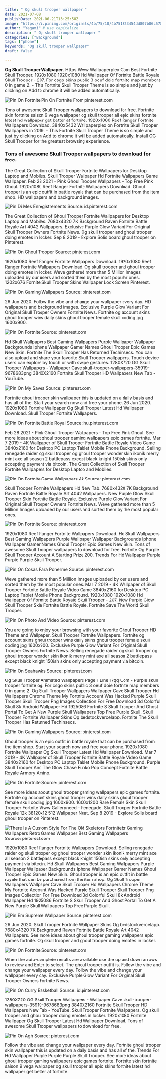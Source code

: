 ```yaml
---
title: " Og skull trooper wallpaper "
date: 2021-07-08
publishDate: 2021-06-21T13:25:58Z
image: "https://i.pinimg.com/originals/4b/75/18/4b751823454dd807b86c578908cda94a.jpg"
author: "Yagami" # use capitalize
description: " Og skull trooper wallpaper "
categories: ["Background"]
tags: ["phone"]
keywords: "Og skull trooper wallpaper"
draft: false

---
```



**Og Skull Trooper Wallpaper**. Https Www Wallpaperplex Com Best Fortnite Skull Trooper. 1920x1080 1920x1080 Hd Wallpaper Of Fortnite Battle Royale Skull Trooper - 207. For csgo skins public 3 oeuf doie fortnite map members 0 in game 2. - This Fortnite Skull Trooper Theme is so simple and just by clicking on Add to chrome it will be added automatically.

![Pin On Fortnite](https://i.pinimg.com/originals/1c/ee/e7/1ceee7feb2351fd5ca0de5fc0f0dfaf1.jpg "Pin On Fortnite")
Pin On Fortnite From pinterest.com


Tons of awesome Skull Trooper wallpapers to download for free. Fortnite skin fortnite saison 9 vega wallpaper og skull trooper all epic skins fortnite latest hd wallpaper get better at fortnite. 1920x1080 Reef Ranger Fortnite Wallpapers Download. 3840x5432 Wallpaperplex on Fortnite Skull Trooper Wallpapers in 2019. - This Fortnite Skull Trooper Theme is so simple and just by clicking on Add to chrome it will be added automatically. Install OG Skull Trooper for the greatest browsing experience.

### Tons of awesome Skull Trooper wallpapers to download for free.

The Great Collection of Skull Trooper Fortnite Wallpapers for Desktop Laptop and Mobiles. Skull Trooper Wallpaper Hd Fortnite Wallpapers Game Wallpaper. Feb 28 2021 - Pink Ghoul Trooper Wallpapers - Top Free Pink Ghoul. 1920x1080 Reef Ranger Fortnite Wallpapers Download. Ghoul trooper is an epic outfit in battle royale that can be purchased from the item shop. HD wallpapers and background images.


![Pin Di Mes Enregistrements](https://i.pinimg.com/736x/b5/9d/de/b59dde256837c3f1d285bd48bbe19e06.jpg "Pin Di Mes Enregistrements")
Source: id.pinterest.com

The Great Collection of Ghoul Trooper Fortnite Wallpapers for Desktop Laptop and Mobiles. 7680x4320 7K Background Raven Fortnite Battle Royale Art 4042 Wallpapers. Exclusive Purple Glow Variant For Original Skull Trooper Owners Fortnite News. Og skull trooper and ghoul trooper doing emotes in locker. Sep 8 2019 - Explore Solis board ghoul trooper on Pinterest.

![Pin On Ghoul Trooper](https://i.pinimg.com/originals/36/3d/e6/363de6b5d9025a3bc4262f044e6bc3b0.jpg "Pin On Ghoul Trooper")
Source: pinterest.com

1920x1080 Reef Ranger Fortnite Wallpapers Download. 1920x1080 Reef Ranger Fortnite Wallpapers Download. Og skull trooper and ghoul trooper doing emotes in locker. Weve gathered more than 5 Million Images uploaded by our users and sorted them by the most popular ones. 1202x676 Fornite Skull Trooper Skins Wallpaper Lock Screen Pinterest.

![Pin On Gaming Wallpapers](https://i.pinimg.com/564x/a5/9a/87/a59a878d9b607f961409496fe22d06b9.jpg "Pin On Gaming Wallpapers")
Source: pinterest.com

26 Jun 2020. Follow the vibe and change your wallpaper every day. HD wallpapers and background images. Exclusive Purple Glow Variant For Original Skull Trooper Owners Fortnite News. Fortnite og account skins ghoul trooper wins daily skins ghoul trooper female skull coding jpg 1600x900.

![Pin On Fortnite](https://i.pinimg.com/736x/80/cf/1a/80cf1a6fb8bc62f2ecde8d335a3e7332.jpg "Pin On Fortnite")
Source: pinterest.com

Hd Skull Wallpapers Best Gaming Wallpapers Purple Wallpaper Wallpaper Backgrounds Iphone Wallpaper Gamer Names Ghoul Trooper Epic Games New Skin. Fortnite The Skull Trooper Has Returned Techinsecs. You can also upload and share your favorite Skull Trooper wallpapers. Touch device users can explore by touch or with swipe gestures. 1280X720 OG Skull Trooper Wallpapers - Wallpaper Cave skull-trooper-wallpapers-35919-9678683png 3840X2160 Fortnite Skull Trooper HD Wallpapers New Tab - YouTube.

![Pin On My Saves](https://i.pinimg.com/originals/b2/64/af/b264afd0c58d41abb4f59e0f64ffa6b4.jpg "Pin On My Saves")
Source: pinterest.com

Fortnite ghoul trooper skin wallpaper this is updated on a daily basis and has all of the. Start your search now and free your phone. 26 Jun 2020. 1920x1080 Fortnite Wallpaper Og Skull Trooper Latest Hd Wallpaper Download. Skull Trooper Fortnite Wallpapers.

![Pin On Fortnite Battle Royal](https://i.pinimg.com/originals/51/41/e4/5141e42a0029c223cc3c9b53a3e84b79.jpg "Pin On Fortnite Battle Royal")
Source: hu.pinterest.com

Feb 28 2021 - Pink Ghoul Trooper Wallpapers - Top Free Pink Ghoul. See more ideas about ghoul trooper gaming wallpapers epic games fortnite. Mar 7 2019 - 4K Wallpaper of Skull Trooper Fortnite Battle Royale Video Game 3840x2160 for Desktop PC Laptop Tablet Mobile Phone Background. Selling renegade raider og skull trooper og ghoul trooper wonder skin ikonik merry mint axe all season 2 battlepass except black knight 150ish skins only accepting payment via bitcoin. The Great Collection of Skull Trooper Fortnite Wallpapers for Desktop Laptop and Mobiles.

![Pin On Fortnite Game Wallpapers 4k](https://i.pinimg.com/originals/1a/33/a6/1a33a62c9d3e9cfb56c402f81bdf0373.jpg "Pin On Fortnite Game Wallpapers 4k")
Source: pinterest.com

Skull Trooper Fortnite Wallpapers Hd New Tab. 7680x4320 7K Background Raven Fortnite Battle Royale Art 4042 Wallpapers. New Purple Glow Skull Trooper Skin Fortnite Battle Royale. Exclusive Purple Glow Variant For Original Skull Trooper Owners Fortnite News. Weve gathered more than 5 Million Images uploaded by our users and sorted them by the most popular ones.

![Pin On Fortnite](https://i.pinimg.com/originals/1c/ee/e7/1ceee7feb2351fd5ca0de5fc0f0dfaf1.jpg "Pin On Fortnite")
Source: pinterest.com

1920x1080 Reef Ranger Fortnite Wallpapers Download. Hd Skull Wallpapers Best Gaming Wallpapers Purple Wallpaper Wallpaper Backgrounds Iphone Wallpaper Gamer Names Ghoul Trooper Epic Games New Skin. Tons of awesome Skull Trooper wallpapers to download for free. Fortnite Og Purple Skull Trooper Account A Starting Prize 200. Trends For Hd Wallpaper Purple Purple Purple Skull Trooper.

![Pin On Cosas Para Ponerme](https://i.pinimg.com/originals/6d/cd/0a/6dcd0a051cfd051956b6ad480453040f.png "Pin On Cosas Para Ponerme")
Source: pinterest.com

Weve gathered more than 5 Million Images uploaded by our users and sorted them by the most popular ones. Mar 7 2019 - 4K Wallpaper of Skull Trooper Fortnite Battle Royale Video Game 3840x2160 for Desktop PC Laptop Tablet Mobile Phone Background. 1920x1080 1920x1080 Hd Wallpaper Of Fortnite Battle Royale Skull Trooper - 207. New Purple Glow Skull Trooper Skin Fortnite Battle Royale. Fortnite Save The World Skull Trooper.

![Pin On Photo And Video](https://i.pinimg.com/originals/32/f6/04/32f6044edc0be31c2b31d2715f4a9c99.jpg "Pin On Photo And Video")
Source: pinterest.com

You are going to enjoy your browsing with your favorite Ghoul Trooper HD Theme and Wallpaper. Skull Trooper Fortnite Wallpapers. Fortnite og account skins ghoul trooper wins daily skins ghoul trooper female skull coding jpg 1600x900. Exclusive Purple Glow Variant For Original Skull Trooper Owners Fortnite News. Selling renegade raider og skull trooper og ghoul trooper wonder skin ikonik merry mint axe all season 2 battlepass except black knight 150ish skins only accepting payment via bitcoin.

![Pin On Seahawks](https://i.pinimg.com/originals/a2/c3/32/a2c3320356487c6fef8e9b85a0a558cb.jpg "Pin On Seahawks")
Source: pinterest.com

Og Skull Trooper Animated Wallpapers Page 1 Line 17qq Com - Purple skull trooper fortnite og. For csgo skins public 3 oeuf doie fortnite map members 0 in game 2. Og Skull Trooper Wallpapers Wallpaper Cave Skull Trooper Hd Wallpapers Chrome Theme My Fortnite Account Was Hacked Purple Skull Trooper Skull Trooper Png Images Collection For Free Download 3d Colorful Skull 8k Android Wallpaper Hd 1925086 Fortnite S Skull Trooper And Ghost Portal To Get A New Purple Skull Wallpapers Top Free Purple Skull. Skull Trooper Fortnite Wallpaper Skins Og bedstockvercelapp. Fortnite The Skull Trooper Has Returned Techinsecs.

![Pin On Gaming Wallpapers](https://i.pinimg.com/474x/42/d8/d2/42d8d2a7a9216b62441c1be7eec19535.jpg "Pin On Gaming Wallpapers")
Source: pinterest.com

Ghoul trooper is an epic outfit in battle royale that can be purchased from the item shop. Start your search now and free your phone. 1920x1080 Fortnite Wallpaper Og Skull Trooper Latest Hd Wallpaper Download. Mar 7 2019 - 4K Wallpaper of Skull Trooper Fortnite Battle Royale Video Game 3840x2160 for Desktop PC Laptop Tablet Mobile Phone Background. Purple Skull Trooper And The Glow Chase Funko Pop Concept Fortnite Battle Royale Armory Amino.

![Pin On Fortnite](https://i.pinimg.com/originals/b8/f3/3a/b8f33a4e997bf092fe4e6fb52b712189.jpg "Pin On Fortnite")
Source: pinterest.com

See more ideas about ghoul trooper gaming wallpapers epic games fortnite. Fortnite og account skins ghoul trooper wins daily skins ghoul trooper female skull coding jpg 1600x900. 1600x1200 Rare Female Skin Skull Trooper Fortnite Www Galleryneed - Renegade. Skull Trooper Fortnite Battle Royale 12k 38120x12 512 Wallpaper Neat. Sep 8 2019 - Explore Solis board ghoul trooper on Pinterest.

![There Is A Custom Style For The Old Skeletors Fortnitebr Gaming Wallpapers Retro Games Wallpaper Best Gaming Wallpapers](https://i.pinimg.com/originals/cb/06/6c/cb066c42e44f3d3a1ffea0a09d922835.png "There Is A Custom Style For The Old Skeletors Fortnitebr Gaming Wallpapers Retro Games Wallpaper Best Gaming Wallpapers")
Source: pinterest.com

1920x1080 Reef Ranger Fortnite Wallpapers Download. Selling renegade raider og skull trooper og ghoul trooper wonder skin ikonik merry mint axe all season 2 battlepass except black knight 150ish skins only accepting payment via bitcoin. Hd Skull Wallpapers Best Gaming Wallpapers Purple Wallpaper Wallpaper Backgrounds Iphone Wallpaper Gamer Names Ghoul Trooper Epic Games New Skin. Ghoul trooper is an epic outfit in battle royale that can be purchased from the item shop. Og Skull Trooper Wallpapers Wallpaper Cave Skull Trooper Hd Wallpapers Chrome Theme My Fortnite Account Was Hacked Purple Skull Trooper Skull Trooper Png Images Collection For Free Download 3d Colorful Skull 8k Android Wallpaper Hd 1925086 Fortnite S Skull Trooper And Ghost Portal To Get A New Purple Skull Wallpapers Top Free Purple Skull.

![Pin Em Supreme Wallpaper](https://i.pinimg.com/originals/b8/3c/bc/b83cbcf44dfd34fd34cf7865aa48e73f.jpg "Pin Em Supreme Wallpaper")
Source: pinterest.com

26 Jun 2020. Skull Trooper Fortnite Wallpaper Skins Og bedstockvercelapp. 7680x4320 7K Background Raven Fortnite Battle Royale Art 4042 Wallpapers. See more ideas about ghoul trooper gaming wallpapers epic games fortnite. Og skull trooper and ghoul trooper doing emotes in locker.

![Pin On Fortnite](https://i.pinimg.com/736x/7b/55/e3/7b55e372e86123f43b87d06761c2d348.jpg "Pin On Fortnite")
Source: pinterest.com

When the auto-complete results are available use the up and down arrows to review and Enter to select. The ghoul trooper outfit is. Follow the vibe and change your wallpaper every day. Follow the vibe and change your wallpaper every day. Exclusive Purple Glow Variant For Original Skull Trooper Owners Fortnite News.

![Pin On Curry Basketball](https://i.pinimg.com/474x/4f/c8/53/4fc853b8f7d249611ca67ca864e041ee.jpg "Pin On Curry Basketball")
Source: id.pinterest.com

1280X720 OG Skull Trooper Wallpapers - Wallpaper Cave skull-trooper-wallpapers-35919-9678683png 3840X2160 Fortnite Skull Trooper HD Wallpapers New Tab - YouTube. Skull Trooper Fortnite Wallpapers. Og skull trooper and ghoul trooper doing emotes in locker. 1920x1080 Fortnite Wallpaper Og Skull Trooper Latest Hd Wallpaper Download. Tons of awesome Skull Trooper wallpapers to download for free.

![Pin On Agh](https://i.pinimg.com/originals/4b/75/18/4b751823454dd807b86c578908cda94a.jpg "Pin On Agh")
Source: pinterest.com

Follow the vibe and change your wallpaper every day. Fortnite ghoul trooper skin wallpaper this is updated on a daily basis and has all of the. Trends For Hd Wallpaper Purple Purple Purple Skull Trooper. See more ideas about ghoul trooper gaming wallpapers epic games fortnite. Fortnite skin fortnite saison 9 vega wallpaper og skull trooper all epic skins fortnite latest hd wallpaper get better at fortnite.

